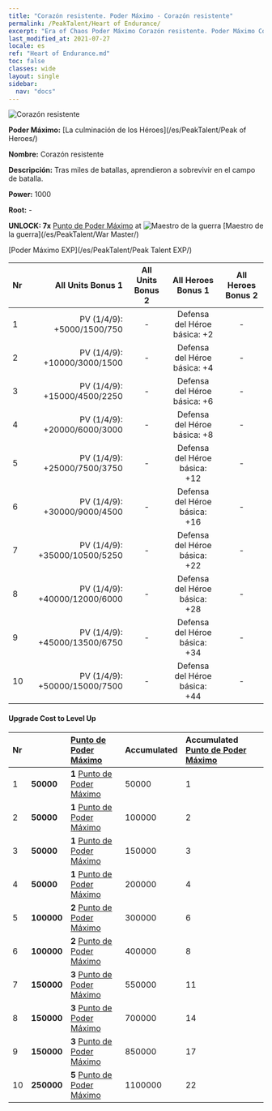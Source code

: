 ```yaml
---
title: "Corazón resistente. Poder Máximo - Corazón resistente"
permalink: /PeakTalent/Heart of Endurance/
excerpt: "Era of Chaos Poder Máximo Corazón resistente. Poder Máximo Corazón resistente. Corazón resistente"
last_modified_at: 2021-07-27
locale: es
ref: "Heart of Endurance.md"
toc: false
classes: wide
layout: single
sidebar:
  nav: "docs"
---
```


  ![Corazón resistente](/images/pt/talent_1002.png)

  **Poder Máximo:** [La culminación de los Héroes](/es/PeakTalent/Peak of Heroes/)

  **Nombre:** Corazón resistente

  **Descripción:** Tras miles de batallas, aprendieron a sobrevivir en el campo de batalla.

  **Power:** 1000

  **Root:** -

  **UNLOCK: 7x** [Punto de Poder Máximo](/ItemsES/con_934/) at ![Maestro de la guerra](/images/pt/talent_1001.png) [Maestro de la guerra](/es/PeakTalent/War Master/)

  [Poder Máximo EXP](/es/PeakTalent/Peak Talent EXP/)

  | Nr | All Units Bonus 1 | All Units Bonus 2 | All Heroes Bonus 1 | All Heroes Bonus 2 |
  |:---|--------------:|:-------------:|:-------------:|:-------------:|
  | 1 | PV (1/4/9): +5000/1500/750 | - | Defensa del Héroe básica: +2 | - |
  | 2 | PV (1/4/9): +10000/3000/1500 | - | Defensa del Héroe básica: +4 | - |
  | 3 | PV (1/4/9): +15000/4500/2250 | - | Defensa del Héroe básica: +6 | - |
  | 4 | PV (1/4/9): +20000/6000/3000 | - | Defensa del Héroe básica: +8 | - |
  | 5 | PV (1/4/9): +25000/7500/3750 | - | Defensa del Héroe básica: +12 | - |
  | 6 | PV (1/4/9): +30000/9000/4500 | - | Defensa del Héroe básica: +16 | - |
  | 7 | PV (1/4/9): +35000/10500/5250 | - | Defensa del Héroe básica: +22 | - |
  | 8 | PV (1/4/9): +40000/12000/6000 | - | Defensa del Héroe básica: +28 | - |
  | 9 | PV (1/4/9): +45000/13500/6750 | - | Defensa del Héroe básica: +34 | - |
  | 10 | PV (1/4/9): +50000/15000/7500 | - | Defensa del Héroe básica: +44 | - |


#### Upgrade Cost to Level Up

  | Nr | <i class="fas fa-coins"/> | [Punto de Poder Máximo](/ItemsES/con_934/) | Accumulated <i class="fas fa-coins"/> | Accumulated [Punto de Poder Máximo](/ItemsES/con_934/) |
  |:---|:--------------|:-------------|:-------------|:-------------|
  | 1 | **50000** | **1** [Punto de Poder Máximo](/ItemsES/con_934/) | 50000 | 1 |
  | 2 | **50000** | **1** [Punto de Poder Máximo](/ItemsES/con_934/) | 100000 | 2 |
  | 3 | **50000** | **1** [Punto de Poder Máximo](/ItemsES/con_934/) | 150000 | 3 |
  | 4 | **50000** | **1** [Punto de Poder Máximo](/ItemsES/con_934/) | 200000 | 4 |
  | 5 | **100000** | **2** [Punto de Poder Máximo](/ItemsES/con_934/) | 300000 | 6 |
  | 6 | **100000** | **2** [Punto de Poder Máximo](/ItemsES/con_934/) | 400000 | 8 |
  | 7 | **150000** | **3** [Punto de Poder Máximo](/ItemsES/con_934/) | 550000 | 11 |
  | 8 | **150000** | **3** [Punto de Poder Máximo](/ItemsES/con_934/) | 700000 | 14 |
  | 9 | **150000** | **3** [Punto de Poder Máximo](/ItemsES/con_934/) | 850000 | 17 |
  | 10 | **250000** | **5** [Punto de Poder Máximo](/ItemsES/con_934/) | 1100000 | 22 |
